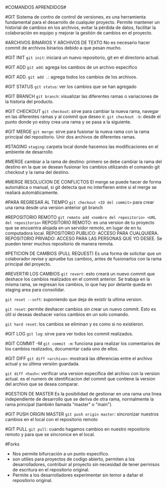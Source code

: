 #COMANDOS APRENDIDOS#

#GIT
Sistema de contro de control de versiones, es una herramienta fundamental para el desarrollo de cualquier proyecto.
Permite mantener un historial de cambios en los archivos, evitar la pérdida de datos, facilitar la colaboración en equipo y mejorar la gestión de cambios en el proyecto.

#ARCHIVOS BINARIOS Y ARCHIVOS DE TEXTO
No es necesario hacer commit de archivos binarios debido a que pesan mucho.

#GIT INIT
`git init`: iniciará un nuevo repositorio, git en el directorio actual.

#GIT ADD
`git add`: agrega los cambios de un archivo especifico

#GIT ADD.
`git add .`: agrega todos los cambios de los archivos.

#GIT STATUS
`git status`: ver los cambios que se han agregado

#GIT BRANCH
`git branch`: visualizar las diferentes ramas o variaciones de la historia del producto.

#GIT CHECKOUT
`git checkout`: sirve para cambiar la nueva rama, navegar en las diferentes ramas y al commit que deseo ir.
`git checkout -b`: desde el punto donde yo estoy crea una rama y se pasa a la siguiente.

#GIT MERGE
`git merge`: sirve para fusionar la nueva rama con la rama principal del repositorio. Unir dos archivos de diferentes ramas.

#STAGING
`staging`: carpeta local donde hacemos las modificaciones en el ambiente de desarrollo 

#MERGE
cambiar a la rama de destino: primero se debe cambiar la rama del destino en la que se desean fusionar los cambios utilizando el comando git checkout y la rama del destino.

#MERGE RESOLUCION DE CONFLICTOS
El merge se puede hacer de forma automática o manual, si git detecta que no interfieren entre si el merge se realiará automáticamente.

#PARA REGRESAR AL TIEMPO
`git checkout <ID del commit>` para crear una rama desde una version anterior git branch <nombre de la nueva rama><ID del commit>

#REPOSITORIO REMOTO
`git remoto add <nombre del repositorio> <URL del repositorio>`
REPOSITORIO REMOTO: es una version de tu proyecto que se encuentra alojada en un servidor remoto, en lugar de en tu computadora local.
REPOSITORIO PUBLICO: ACCESO PARA CUALQUIERA.
REPOSITORIO PRIVADO: ACCESO PARA LAS PERSONAS QUE YO DESEE.
Se pueden tener muchos repositorio de manera remota.

#PETICION DE CAMBIOS (PULL REQUEST)
Es una forma de solicitar que un colaborador revise y apruebe tus cambios, antes de fusionarlos con la rama principal del proyecto. 

#REVERTIR LOS CAMBIOS 
`git revert`: <ID del commit> esto creará un nuevo commit que deshace los cambios realizados en el commit anterior.
Se trabaja en la misma rama, se regresan los cambios, lo que hay por delante queda en staging area para consolidar.

`git reset --soft`: suponiendo que deja de existir la ultima version.

`git reset`: permite deshacer cambios sin crear un nuevo commit. Esto es útil si deseas deshacer varios cambios en un solo comando.

`git hard reset`: los cambios se eliminan y es como si no existieron.

#GIT LOG
`git log`: sirve para ver todos los commit realizados.

#GIT COMMIT -M
`git commit -m`: funciona para realizar los comentarios de los cambios realizados, documentar cada uno de ellos.

#GIT DIFF
`git diff <archivo>`: mostrará las diferencias entre el archivo actual y su última versión guardada.

`git diff <hash>`: verificar una version especifica del archivo con la version actual.
<hash> es el numero de identificacion del commit que contiene la version del archivo que se desea comparar.

#GESTION DE MASTER
Es la posibilidad de gestionar en una rama una linea independiente de desarrollo que se deriva de otra rama, normalmente la rama principal (también llamada "master" o "main").

#GIT PUSH ORIGIN MASTER
`git push origin master`: sincronizar nuestros cambios en el local con el repositorio remoto

#GIT PULL
`git pull`: cuando hagamos cambios en nuestro repositorio remoto y para que se sincronice en el local.

#Forks
- Nos permite bifurcación a un punto especifico.
- son utilies para proyectos de codigo abierto, permiten a los desarrolladores, contribuir al proyecto sin necesidad de tener permisos de escritura en el repositorio original.
- Permite a los desarrolladores experimentar sin temor a dañar el repositorio original.
